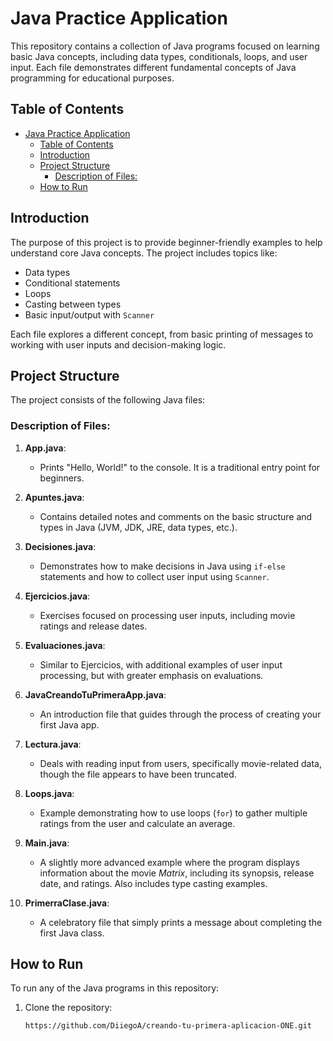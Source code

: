 # Java Practice Application

This repository contains a collection of Java programs focused on learning basic Java concepts, including data types, conditionals, loops, and user input. Each file demonstrates different fundamental concepts of Java programming for educational purposes.

## Table of Contents

- [Java Practice Application](#java-practice-application)
  - [Table of Contents](#table-of-contents)
  - [Introduction](#introduction)
  - [Project Structure](#project-structure)
    - [Description of Files:](#description-of-files)
  - [How to Run](#how-to-run)

## Introduction

The purpose of this project is to provide beginner-friendly examples to help understand core Java concepts. The project includes topics like:

- Data types
- Conditional statements
- Loops
- Casting between types
- Basic input/output with `Scanner`

Each file explores a different concept, from basic printing of messages to working with user inputs and decision-making logic.

## Project Structure

The project consists of the following Java files:

### Description of Files:

1. **App.java**:
   - Prints "Hello, World!" to the console. It is a traditional entry point for beginners.
2. **Apuntes.java**:
   - Contains detailed notes and comments on the basic structure and types in Java (JVM, JDK, JRE, data types, etc.).
3. **Decisiones.java**:
   - Demonstrates how to make decisions in Java using `if-else` statements and how to collect user input using `Scanner`.
4. **Ejercicios.java**:
   - Exercises focused on processing user inputs, including movie ratings and release dates.
5. **Evaluaciones.java**:
   - Similar to Ejercicios, with additional examples of user input processing, but with greater emphasis on evaluations.
6. **JavaCreandoTuPrimeraApp.java**:

   - An introduction file that guides through the process of creating your first Java app.

7. **Lectura.java**:
   - Deals with reading input from users, specifically movie-related data, though the file appears to have been truncated.
8. **Loops.java**:
   - Example demonstrating how to use loops (`for`) to gather multiple ratings from the user and calculate an average.
9. **Main.java**:
   - A slightly more advanced example where the program displays information about the movie _Matrix_, including its synopsis, release date, and ratings. Also includes type casting examples.
10. **PrimerraClase.java**:
    - A celebratory file that simply prints a message about completing the first Java class.

## How to Run

To run any of the Java programs in this repository:

1. Clone the repository:
   ```bash
   https://github.com/DiiegoA/creando-tu-primera-aplicacion-ONE.git
   ```
